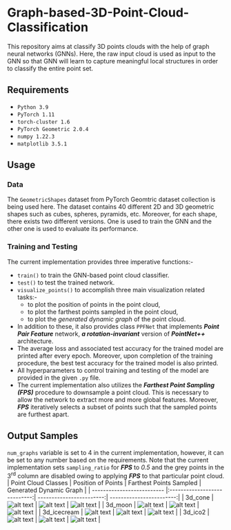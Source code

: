 # Graph-based-3D-Point-Cloud-Classification
This repository aims at classify 3D points clouds with the help of graph neural networks (GNNs). Here, the raw input cloud is used as input to the GNN so that GNN will learn to capture meaningful local structures in order to classify the entire point set.
## Requirements
- `Python 3.9`
- `PyTorch 1.11`
- `torch-cluster 1.6`
- `PyTorch Geometric 2.0.4`
- `numpy 1.22.3`
- `matplotlib 3.5.1`
## Usage
### Data
The  `GeometricShapes` dataset from PyTorch Geomtric dataset collection is being used here. The dataset contains 40 different 2D and 3D geometric shapes such as cubes, spheres, pyramids, etc. Moreover, for each shape, there exists two different versions. One is used to train the GNN and the other one is used to evaluate its performance.
### Training and Testing
The current implementation provides three imperative functions:-
- `train()` to train the GNN-based point cloud classifier.
- `test()` to test the trained network.
- `visualize_points()` to accomplish three main visualization related tasks:-
    - to plot the position of points in the point cloud,
    - to plot the farthest points sampled in the point cloud,
    - to plot the *generated dynamic graph* of the point cloud.
- In addition to these, it also provides class `PPFNet` that implements ***Point Pair Feature*** network, ***a rotation-invariant*** version of ***PointNet++*** architecture.
- The average loss and associated test accuracy for the trained model are printed after every epoch. Moreover, upon completion of the training procedure, the best test accuracy for the trained model is also printed.
- All hyperparameters to control training and testing of the model are provided in the given `.py` file.
- The current implementation also utilizes the ***Farthest Point Sampling (FPS)*** procedure to downsample a point cloud. This is necessary to allow the network to extract more and more global features. Moreover, ***FPS*** iteratively selects a subset of points such that the sampled points are furthest apart.
## Output Samples
`num_graphs` variable is set to 4 in the current implementation, however, it can be set to any number based on the requirements. Note that the current implementation sets `sampling_ratio` for ***FPS*** to *0.5* and the grey points in the 3<sup>rd</sup> column are disabled owing to applying ***FPS*** to that particular point cloud.
| Point Cloud Classes        | Position of Points           | Farthest Points Sampled  | Generated Dynamic Graph  |
| -------------------------- |:----------------------------:| ------------------------:| ------------------------:|
| 3d_cone      | ![alt text](https://github.com/fork123aniket/Graph-based-3D-Point-Cloud-Classification/blob/main/Images/11.PNG) | ![alt text](https://github.com/fork123aniket/Graph-based-3D-Point-Cloud-Classification/blob/main/Images/12.PNG) | ![alt text](https://github.com/fork123aniket/Graph-based-3D-Point-Cloud-Classification/blob/main/Images/13.PNG) |
| 3d_moon      | ![alt text](https://github.com/fork123aniket/Graph-based-3D-Point-Cloud-Classification/blob/main/Images/21.PNG) | ![alt text](https://github.com/fork123aniket/Graph-based-3D-Point-Cloud-Classification/blob/main/Images/22.PNG) | ![alt text](https://github.com/fork123aniket/Graph-based-3D-Point-Cloud-Classification/blob/main/Images/23.PNG) |
| 3d_icecream | ![alt text](https://github.com/fork123aniket/Graph-based-3D-Point-Cloud-Classification/blob/main/Images/31.PNG) | ![alt text](https://github.com/fork123aniket/Graph-based-3D-Point-Cloud-Classification/blob/main/Images/32.PNG) | ![alt text](https://github.com/fork123aniket/Graph-based-3D-Point-Cloud-Classification/blob/main/Images/33.PNG) |
| 3d_ico2      | ![alt text](https://github.com/fork123aniket/Graph-based-3D-Point-Cloud-Classification/blob/main/Images/41.PNG) | ![alt text](https://github.com/fork123aniket/Graph-based-3D-Point-Cloud-Classification/blob/main/Images/42.PNG) | ![alt text](https://github.com/fork123aniket/Graph-based-3D-Point-Cloud-Classification/blob/main/Images/43.PNG) |
